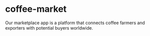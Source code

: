 # coffee-market
Our marketplace app is a platform that connects coffee farmers and exporters with potential buyers worldwide.
